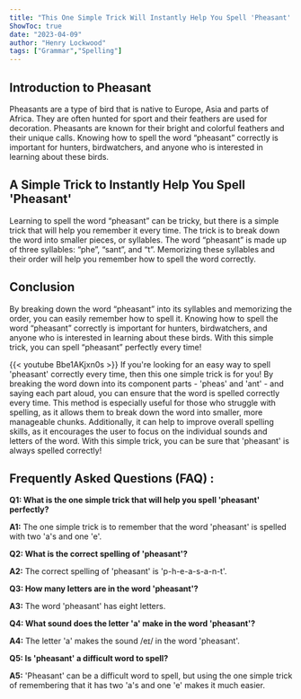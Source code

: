 ```yaml
---
title: "This One Simple Trick Will Instantly Help You Spell 'Pheasant' Perfectly Every Time!"
ShowToc: true 
date: "2023-04-09"
author: "Henry Lockwood" 
tags: ["Grammar","Spelling"]
---
```

## Introduction to Pheasant

Pheasants are a type of bird that is native to Europe, Asia and parts of Africa. They are often hunted for sport and their feathers are used for decoration. Pheasants are known for their bright and colorful feathers and their unique calls. Knowing how to spell the word “pheasant” correctly is important for hunters, birdwatchers, and anyone who is interested in learning about these birds.

## A Simple Trick to Instantly Help You Spell 'Pheasant'

Learning to spell the word “pheasant” can be tricky, but there is a simple trick that will help you remember it every time. The trick is to break down the word into smaller pieces, or syllables. The word “pheasant” is made up of three syllables: “phe”, “sant”, and “t”. Memorizing these syllables and their order will help you remember how to spell the word correctly. 

## Conclusion

By breaking down the word “pheasant” into its syllables and memorizing the order, you can easily remember how to spell it. Knowing how to spell the word “pheasant” correctly is important for hunters, birdwatchers, and anyone who is interested in learning about these birds. With this simple trick, you can spell “pheasant” perfectly every time!

{{< youtube Bbe1AKjxn0s >}} 
If you're looking for an easy way to spell 'pheasant' correctly every time, then this one simple trick is for you! By breaking the word down into its component parts - 'pheas' and 'ant' - and saying each part aloud, you can ensure that the word is spelled correctly every time. This method is especially useful for those who struggle with spelling, as it allows them to break down the word into smaller, more manageable chunks. Additionally, it can help to improve overall spelling skills, as it encourages the user to focus on the individual sounds and letters of the word. With this simple trick, you can be sure that 'pheasant' is always spelled correctly!

## Frequently Asked Questions (FAQ) :
**Q1: What is the one simple trick that will help you spell 'pheasant' perfectly?**

**A1:** The one simple trick is to remember that the word 'pheasant' is spelled with two 'a's and one 'e'.

**Q2: What is the correct spelling of 'pheasant'?**

**A2:** The correct spelling of 'pheasant' is 'p-h-e-a-s-a-n-t'.

**Q3: How many letters are in the word 'pheasant'?**

**A3:** The word 'pheasant' has eight letters.

**Q4: What sound does the letter 'a' make in the word 'pheasant'?**

**A4:** The letter 'a' makes the sound /eɪ/ in the word 'pheasant'.

**Q5: Is 'pheasant' a difficult word to spell?**

**A5:** 'Pheasant' can be a difficult word to spell, but using the one simple trick of remembering that it has two 'a's and one 'e' makes it much easier.





